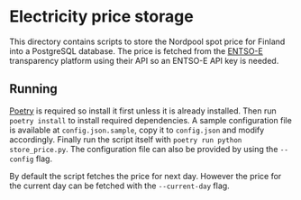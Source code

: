 # Electricity price storage

This directory contains scripts to store the Nordpool spot price for Finland
into a PostgreSQL database. The price is fetched from the
[ENTSO-E](https://transparency.entsoe.eu/) transparency platform using their API
so an ENTSO-E API key is needed.

## Running

[Poetry](https://python-poetry.org/) is required so install it first unless it is
already installed.
Then run `poetry install` to install required dependencies. A sample configuration
file is available at `config.json.sample`, copy it to `config.json` and modify
accordingly. Finally run the script itself with `poetry run python store_price.py`.
The configuration file can also be provided by using the `--config` flag.

By default the script fetches the price for next day. However the price for the
current day can be fetched with the `--current-day` flag.
